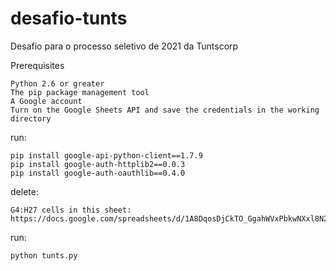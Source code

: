 # desafio-tunts
Desafio para o processo seletivo de 2021 da Tuntscorp

Prerequisites

    Python 2.6 or greater
    The pip package management tool
    A Google account
    Turn on the Google Sheets API and save the credentials in the working directory
run: 

    pip install google-api-python-client==1.7.9
    pip install google-auth-httplib2==0.0.3
    pip install google-auth-oauthlib==0.4.0
delete:

    G4:H27 cells in this sheet: https://docs.google.com/spreadsheets/d/1A8DqosDjCkTO_GgahWVxPbkwNXxl8N2pC1Y7ByTEjY0/edit#gid=0
run: 

    python tunts.py

